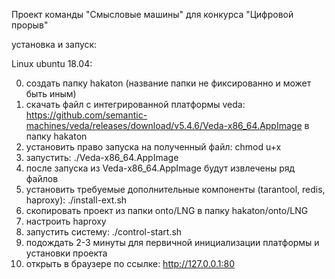Проект команды  "Смысловые машины" для конкурса "Цифровой прорыв"

установка и запуск:

Linux ubuntu 18.04:

0. создать папку hakaton (название папки не фиксированно и может быть иным)
1. скачать файл c интегрированной платформы veda: https://github.com/semantic-machines/veda/releases/download/v5.4.6/Veda-x86_64.AppImage в папку hakaton
2. установить право запуска на полученный файл: chmod u+x
3. запустить: ./Veda-x86_64.AppImage
4. после запуска из Veda-x86_64.AppImage будут извлечены ряд файлов
5. установить требуемые дополнительные компоненты (tarantool, redis, haproxy):  ./install-ext.sh 
6. скопировать проект из папки onto/LNG в папку hakaton/onto/LNG
7. настроить haproxy 
8. запустить систему: ./control-start.sh 
9. подождать 2-3 минуты для первичной инициализации платформы и установки проекта 
10. открыть в браузере по ссылке: http://127.0.0.1:80 
